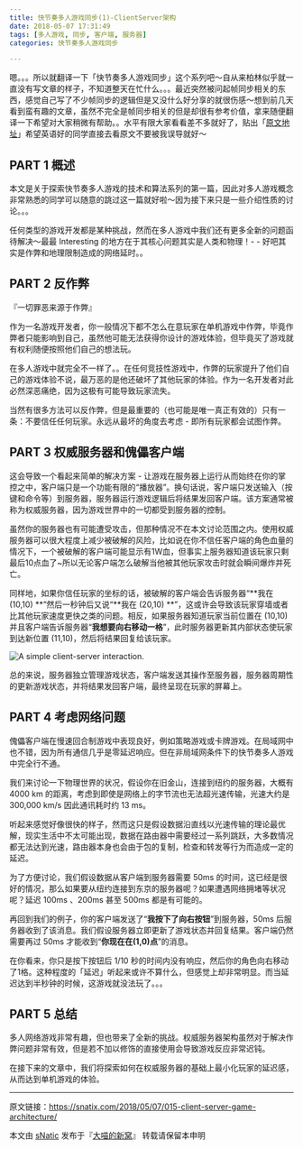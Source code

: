 ```yaml
---
title: 快节奏多人游戏同步(1)-ClientServer架构
date: 2018-05-07 17:31:49
tags: [多人游戏, 同步, 客户端, 服务器]
categories: 快节奏多人游戏同步

---
```


嗯。。。所以就翻译一下「快节奏多人游戏同步」这个系列吧～自从来柏林似乎就一直没有写文章的样子，不知道整天在忙什么。。。最近突然被问起帧同步相关的东西，感觉自己写了不少帧同步的逻辑但是又没什么好分享的就很伤感～想到前几天看到蛮有趣的文章，虽然不完全是帧同步相关的但是却很有参考价值，拿来随便翻译一下希望对大家稍微有帮助。。水平有限大家看看差不多就好了，贴出「[原文地址](http://www.gabrielgambetta.com/client-server-game-architecture.html)」希望英语好的同学直接去看原文不要被我误导就好～

<!--more-->

## PART 1 概述

本文是关于探索快节奏多人游戏的技术和算法系列的第一篇，因此对多人游戏概念非常熟悉的同学可以随意的跳过这一篇就好啦～因为接下来只是一些介绍性质的讨论。。。

任何类型的游戏开发都是某种挑战，然而在多人游戏中我们还有更多全新的问题函待解决～最最 Interesting 的地方在于其核心问题其实是人类和物理！- - 好吧其实是作弊和地理限制造成的网络延时。。

## PART 2 反作弊

『一切罪恶来源于作弊』

作为一名游戏开发者，你一般情况下都不怎么在意玩家在单机游戏中作弊，毕竟作弊者只能影响到自己，虽然他可能无法获得你设计的游戏体验，但毕竟买了游戏就有权利随便按照他们自己的想法玩。

在多人游戏中就完全不一样了。。在任何竞技性游戏中，作弊的玩家提升了他们自己的游戏体验不说，最万恶的是他还破坏了其他玩家的体验。作为一名开发者对此必然深恶痛绝，因为这极有可能导致玩家流失。

当然有很多方法可以反作弊，但是最重要的（也可能是唯一真正有效的）只有一条：不要信任任何玩家。永远从最坏的角度去考虑 - 即所有玩家都会试图作弊。

## PART 3 权威服务器和傀儡客户端

这会导致一个看起来简单的解决方案 - 让游戏在服务器上运行从而始终在你的掌控之中，客户端只是一个功能有限的“播放器”。换句话说，客户端只发送输入（按键和命令等）到服务器，服务器运行游戏逻辑后将结果发回客户端。该方案通常被称为权威服务器，因为游戏世界中的一切都受到服务器的控制。

虽然你的服务器也有可能遭受攻击，但那种情况不在本文讨论范围之内。使用权威服务器可以很大程度上减少被破解的风险，比如说在你不信任客户端的角色血量的情况下，一个被破解的客户端可能显示有1W血，但事实上服务器知道该玩家只剩最后10点血了~所以无论客户端怎么破解当他被其他玩家攻击时就会瞬间爆炸并死亡。

同样地，如果你信任玩家的坐标的话，被破解的客户端会告诉服务器“**我在 (10,10) **”然后一秒钟后又说“**我在 (20,10) **”，这或许会导致该玩家穿墙或者比其他玩家速度更快之类的问题。相反，如果服务器知道玩家当前位置在 (10,10) 并且客户端告诉服务器“**我想要向右移动一格**”，此时服务器更新其内部状态使玩家到达新位置 (11,10)，然后将结果回复给该玩家。

![A simple client-server interaction.](http://www.gabrielgambetta.com/img/fpm1-01.png)

总的来说，服务器独立管理游戏状态，客户端发送其操作至服务器，服务器周期性的更新游戏状态，并将结果发回客户端，最终呈现在玩家的屏幕上。

## PART 4 考虑网络问题

傀儡客户端在慢速回合制游戏中表现良好，例如策略游戏或卡牌游戏。在局域网中也不错，因为所有通信几乎是零延迟响应。但在非局域网条件下的快节奏多人游戏中完全行不通。

我们来讨论一下物理世界的状况，假设你在旧金山，连接到纽约的服务器，大概有 4000 km 的距离，考虑到即使是网络上的字节流也无法超光速传输，光速大约是 300,000 km/s 因此通讯耗时约 13 ms。

听起来感觉好像很快的样子，然而这只是假设数据沿直线以光速传输的理论最优解，现实生活中不太可能出现，数据在路由器中需要经过一系列跳跃，大多数情况都无法达到光速，路由器本身也会由于包的复制，检查和转发等行为而造成一定的延迟。

为了方便讨论，我们假设数据从客户端到服务器需要 50ms 的时间，这已经是很好的情况，那么如果要从纽约连接到东京的服务器呢？如果遭遇网络拥堵等状况呢？延迟 100ms 、200ms 甚至 500ms 都是有可能的。

再回到我们的例子，你的客户端发送了“**我按下了向右按钮**”到服务器，50ms 后服务器收到了该消息。我们假设服务器立即更新了游戏状态并回复结果。客户端仍然需要再过 50ms 才能收到“**你现在在(1,0)点**”的消息。

在你看来，你只是按下按钮后 1/10 秒的时间内没有响应，然后你的角色向右移动了1格。这种程度的「延迟」听起来或许不算什么，但感觉上却非常明显。而当延迟达到半秒钟的时候，这游戏就没法玩了。。。

## PART 5 总结

多人网络游戏非常有趣，但也带来了全新的挑战。权威服务器架构虽然对于解决作弊问题非常有效，但是若不加以修饰的直接使用会导致游戏反应非常迟钝。

在接下来的文章中，我们将探索如何在权威服务器的基础上最小化玩家的延迟感，从而达到单机游戏的体验。

------

原文链接：https://snatix.com/2018/05/07/015-client-server-game-architecture/

本文由 [sNatic](https://github.com/sNaticY) 发布于『[大喵的新窝](https://snatix.com)』 转载请保留本申明

